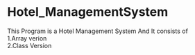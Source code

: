 # Hotel_ManagementSystem<br>
This Program is a Hotel Management System And It consists of<br>
1.Array verion<br>
2.Class Version
